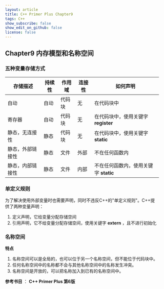 ```yaml
---
layout: article
title: C++ Primer Plus Chapter9
tags: C++
show_subscribe: false
show_edit_on_github: false
license: false
---
```


<!--more-->

## Chapter9 内存模型和名称空间



### 五种变量存储方式

| 存储描述         | 持续性 | 作用域 | 连接性 | 如何声明                              |
| ---------------- | ------ | ------ | ------ | ------------------------------------- |
| 自动             | 自动   | 代码块 | 无     | 在代码块中                            |
| 寄存器           | 自动   | 代码块 | 无     | 在代码块中，使用关键字 **register**   |
| 静态，无连接性   | 静态   | 代码块 | 无     | 在代码块中，使用关键字 **static**     |
| 静态，外部链接性 | 静态   | 文件   | 外部   | 不在任何函数内                        |
| 静态，内部链接性 | 静态   | 文件   | 内部   | 不在任何函数内，使用关键字 **static** |



### 单定义规则

为了解决使用外部变量时也需要声明，同时不违反C++的"单定义规则"。C++提供了两种变量声明：

1. 定义声明，它给变量分配存储空间
2. 引用声明，它不给变量分配存储空间，使用关键字 **extern** ，且不进行初始化



### 名称空间

**特点**

1. 名称空间可以是全局的，也可以位于另一个名称空间，但不能位于代码块中。
2. 任何名称空间中的名称都不会与其他名称空间中的名称发生冲突。
3. 名称空间是开放的，可以把名称加入到已有的名称空间中。



**参考书目** ： **C++ Primer Plus 第6版**





